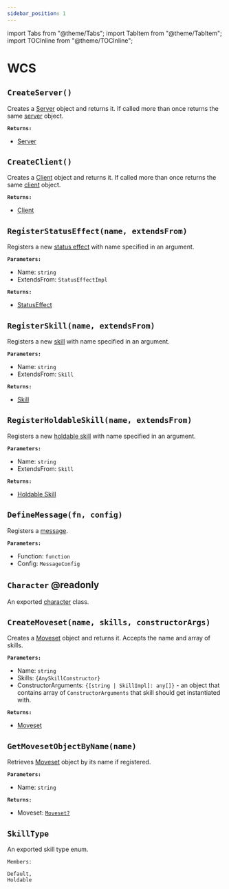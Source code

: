 ```yaml
---
sidebar_position: 1
---
```


import Tabs from "@theme/Tabs";
import TabItem from "@theme/TabItem";
import TOCInline from "@theme/TOCInline";

# WCS

[Moveset]: ../tutorial/extras/movesets.md

<TOCInline toc={toc} />

## `CreateServer()`
Creates a [Server](./server.md) object and returns it.
If called more than once returns the same [server](./server.md) object.

**`Returns:`**
* [Server](./server.md)

## `CreateClient()`
Creates a [Client](./client.md) object and returns it.
If called more than once returns the same [client](./client.md) object.

**`Returns:`**
* [Client](./client.md)

## `RegisterStatusEffect(name, extendsFrom)`
Registers a new [status effect](./statusEffect.md) with name specified in an argument.

**`Parameters:`**
* Name: `string`
* ExtendsFrom: `StatusEffectImpl` 

**`Returns:`**
* [StatusEffect](./statusEffect.md)

## `RegisterSkill(name, extendsFrom)`
Registers a new [skill](./skill.md) with name specified in an argument.

**`Parameters:`**
* Name: `string`
* ExtendsFrom: `Skill` 

**`Returns:`**
* [Skill](./skill.md)

## `RegisterHoldableSkill(name, extendsFrom)`
Registers a new [holdable skill](../tutorial/skills/holdable.md) with name specified in an argument.

**`Parameters:`**
* Name: `string`
* ExtendsFrom: `Skill` 

**`Returns:`**
* [Holdable Skill](../tutorial/skills/holdable.md)

## `DefineMessage(fn, config)`
Registers a [message](../tutorial/messages/intro.md).

**`Parameters:`**
* Function: `function`
* Config: `MessageConfig`

## `Character` @readonly
An exported [character](./character.md) class.

## `CreateMoveset(name, skills, constructorArgs)`
Creates a [Moveset] object and returns it.
Accepts the name and array of skills.

**`Parameters:`**
* Name: `string`
* Skills: ```{AnySkillConstructor}```
* ConstructorArguments: ```{[string | SkillImpl]: any[]}``` - an object that contains array of `ConstructorArguments` that skill should get instantiated with.

**`Returns:`**
* [Moveset]

## `GetMovesetObjectByName(name)`
Retrieves [Moveset] object by its name if registered.

**`Parameters:`**
* Name: `string`

**`Returns:`**
* Moveset: [`Moveset?`](../tutorial/extras/movesets.md)

## `SkillType`
An exported skill type enum.

`Members:`
```
Default,
Holdable
```
